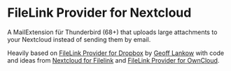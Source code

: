 # FileLink Provider for Nextcloud

A MailExtension für Thunderbird (68+) that uploads large attachments to your Nextcloud instead of sending them by email.

Heavily based on [FileLink Provider for Dropbox](https://github.com/darktrojan/dropbox) by [Geoff Lankow](https://darktrojan.github.io/) with code and ideas from [Nextcloud for Filelink](https://github.com/nextcloud/nextcloud-filelink) and [FileLink Provider for OwnCloud](https://github.com/thosmos/filelink-owncloud).